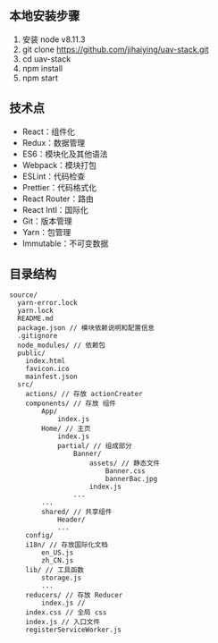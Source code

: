 ## 本地安装步骤

1. 安装 node v8.11.3
2. git clone https://github.com/jihaiying/uav-stack.git
3. cd uav-stack
4. npm install
5. npm start

## 技术点

- React：组件化
- Redux：数据管理
- ES6：模块化及其他语法
- Webpack：模块打包
- ESLint：代码检查
- Prettier：代码格式化
- React Router：路由
- React Intl：国际化
- Git：版本管理
- Yarn：包管理
- Immutable：不可变数据

## 目录结构

```
source/
  yarn-error.lock
  yarn.lock
  README.md
  package.json // 模块依赖说明和配置信息
  .gitignore
  node_modules/ // 依赖包
  public/
    index.html
    favicon.ico
    mainfest.json
  src/
    actions/ // 存放 actionCreater
    components/ // 存放 组件
        App/
            index.js
        Home/ // 主页
            index.js
            partial/ // 组成部分
                Banner/
                    assets/ // 静态文件
                        Banner.css
                        bannerBac.jpg
                    index.js
                ...
        ...
        shared/ // 共享组件
            Header/
            ...
    config/
    i18n/ // 存放国际化文档
        en_US.js
        zh_CN.js
    lib/ // 工具函数
        storage.js
        ...
    reducers/ // 存放 Reducer
        index.js //
    index.css // 全局 css
    index.js // 入口文件
    registerServiceWorker.js
```
